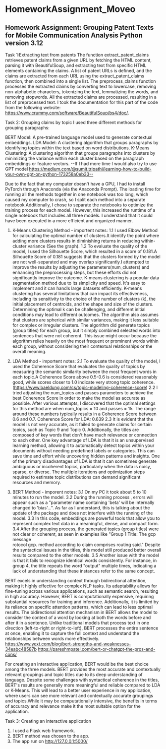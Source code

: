 # HomeworkAssignment_Moveo
Homework Assignment: Grouping Patent Texts for Mobile Communication Analysis
Python version 3.12
----------------------------------------------------------------------------
Task 1:Extracting text from patents
The function extract_patent_claims retrieves patent claims from a given URL by fetching the HTML content, parsing it with BeautifulSoup, and extracting text from specific HTML elements containing the claims.
A list of patent URLs is defined, and the claims are extracted from each URL using the extract_patent_claims function, then combined into a single list.
The preprocess_claims function processes the extracted claims by converting text to lowercase, removing non-alphabetic characters, tokenizing the text, lemmatizing the words, and removing stopwords.
All the extracted claims are processed, resulting in a list of preprocessed text.
I took the documentation for this part of the code from the following website: https://www.crummy.com/software/BeautifulSoup/bs4/doc/.

Task 2: Grouping claims by topic
I used three different methods for grouping paragraphs:

BERT Model: A pre-trained language model used to generate contextual embeddings.
LDA Model: A clustering algorithm that groups paragraphs by identifying topics within the text based on word distributions.
K-Means Clustering: A clustering algorithm that groups paragraphs into clusters by minimizing the variance within each cluster based on the paragraph embeddings or feature vectors.
--If I had more time I would also try to use GPT model https://medium.com/@sumit.tripathi/learning-how-to-build-your-own-gpt-on-python-173258a0eb33--

Due to the fact that my computer doesn't have a GPU, I had to install PyTorch through Anaconda (via the Anaconda Prompt).
The loading time for running all the methods together in one notebook was too long, which caused my computer to crash, so I split each method into a separate notebook.Additionally, I chose to separate the notebooks to optimize the training process for each model. However, this increased the runtime of a single notebook that includes all three models.
I understand that it could have been executed in a more efficient and organized manner.

1. K-Means Clustering Method - importent notes:
  1.1 I used Elbow Method for calculating the optimal number of clusters.It identify the point where adding more clusters results in diminishing returns in 
  reducing within-cluster variance (See the graph).
  1.2 To evaluate the quality of the model, I used the Silhouette Score, which resulted in a score of 0.181.A Silhouette Score of 0.181 suggests that the clusters 
  formed by the model are not well-separated and 
  may overlap significantly.I attempted to improve the results by adjusting the parameters(num_clusters) and enhancing the preprocessing steps, but these efforts 
  did not significantly improve the outcome.
K-means clustering is a popular data segmentation method due to its simplicity and speed. It's easy to implement and it can handls large datasets efficiently.
K-means clustering has several limitations that can impact its effectiveness, including its sensitivity to the choice of the number of clusters (k), the initial placement of centroids, and the shape and size of the clusters. Determining the optimal k can be challenging, and different initial conditions may lead to different outcomes. The algorithm also assumes that clusters are spherical with similar variances, making it less suitable for complex or irregular clusters.
The algorithm did generate topics (group titles) for each group, but it simply combined selected words into sentences that were not coherent. This issue might occur because the algorithm relies heavily on the most frequent or prominent words within each group, without considering their contextual relationships or the overall meaning.

2. LDA Method -  importent notes:
   2.1 To evaluate the quality of the model, I used the Coherence Score that evaluates the quality of topics by measuring the semantic similarity between the most 
   frequent words in each topic.A Coherence Score above 0.5-0.6 is considered reasonably good, while scores closer to 1.0 indicate very strong topic coherence.
   (https://www.baeldung.com/cs/topic-modeling-coherence-score)
   2.2 I tried adjusting the num_topics and passes parameters to achieve the best Coherence Score in order to make the model as accurate as possible. After various 
   attempts, I discovered that the optimal settings for this method are when num_topics = 10 and passes = 15. The range around these numbers typically results in a 
   Coherence Score between 0.6 and 0.7.
   Coherence Score for LDA: 0.639
   2.3 It is evident that the model is not very accurate, as it failed to generate claims for certain topics, such as Topic 9 and Topic 0. Additionally, the titles    are composed of key words that don't have much relevance or connection to each other.
One key advantage of LDA is that it is an unsupervised learning method, allowing it to automatically detect topics within your documents without needing predefined labels or categories. This can save time and effort while uncovering hidden patterns and insights.
One of the primary disadvantages of LDA is that it can sometimes generate ambiguous or incoherent topics, particularly when the data is noisy, sparse, or diverse.
The multiple iterations and optimization steps required to estimate topic distributions can demand significant resources and memory.

3. BERT Method - imporent notes:
   3.1 On my PC it took about 5 to 10 minutes to run the model.
   3.2 During the running process , errors will appear such as a "parameter name containing 'beta' will be internally changed to 'bias'...". As far as I 
   understand, this is talking about the update of the package and does not interfere with the running of the model.
   3.3  In this code, embeddings are powerful tools that allow you to represent complex text data in a meaningful, dense, and compact form.
   3.4 After the grouping process, the generated topics (group titles) were not clear or coherent, as seen in examples like "Group 1 Title: The gcp message  
       rotocol gcp. method according to claim comprises routing said." Despite the syntactical issues in the titles, this model still produced better overall 
       results compared to the other models.
   3.5 Another issue with the model is that it fails to recognize identical words consistently. For instance, in group 4, the title repeats the word "output" 
       multiple times, indicating a lack of understanding that these instances refer to the same concept.

BERT excels in understanding context through bidirectional attention, making it highly effective for complex NLP tasks. Its adaptability allows for fine-tuning across various applications, such as semantic search, resulting in high accuracy. However, BERT is computationally expensive, requiring substantial resources for training and inference. Additionally, it is limited by its reliance on specific attention patterns, which can lead to less optimal results.
The bidirectional attention mechanism in BERT allows the model to consider the context of a word by looking at both the words before and after it in a sentence. Unlike traditional models that process text in one direction (left-to-right or right-to-left), BERT processes the entire sentence at once, enabling it to capture the full context and understand the relationships between words more effectively.
https://www.yext.com/blog/bert-strengths-and-weaknesses-34eabc48587b
https://pareshmpatel.com/bert-or-chatgpt-the-pros-and-cons/

For creating an interactive application, BERT would be the best choice among the three models. BERT provides the most accurate and contextually relevant groupings and topic titles due to its deep understanding of language. Despite some challenges with syntactical coherence in the titles, BERT's results are generally more meaningful and reliable compared to LDA or K-Means. This will lead to a better user experience in my application, where users can see more relevant and contextually accurate groupings and topics.While it may be computationally intensive, the benefits in terms of accuracy and relevance make it the most suitable option for the application.


Task 3: Creating an interactive application

1. I used a Flask web framework.
2. BERT method was chosen to the app.
3. The app run on http://127.0.0.1:5000/
